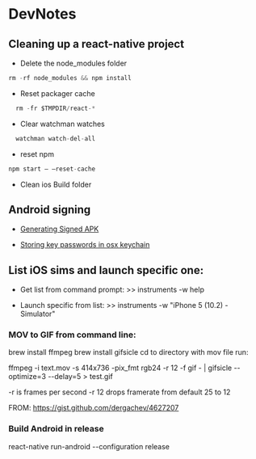 # DevNotes


## Cleaning up a react-native project


- Delete the node_modules folder

```javascript
rm -rf node_modules && npm install
```

- Reset packager cache
```javascript
  rm -fr $TMPDIR/react-*
```
- Clear watchman watches
```javascript
  watchman watch-del-all
```

- reset npm
```javascript
npm start — —reset-cache
```

- Clean ios Build folder

## Android signing

- [Generating Signed APK](https://facebook.github.io/react-native/docs/signed-apk-android.html)

- [Storing key passwords in osx keychain](https://pilloxa.gitlab.io/posts/safer-passwords-in-gradle/)

## List iOS sims and launch specific one:

- Get list from command prompt: >> instruments -w help

- Launch specific from list: >> instruments -w "iPhone 5 (10.2) - Simulator"

### MOV to GIF from command line:
brew install ffmpeg
brew install gifsicle
cd to directory with mov file
run:

ffmpeg -i text.mov -s 414x736 -pix_fmt rgb24 -r 12 -f gif - | gifsicle --optimize=3 --delay=5 > test.gif

-r is frames per second -r 12 drops framerate from default 25 to 12

FROM: https://gist.github.com/dergachev/4627207 


### Build Android in release

react-native run-android --configuration release
